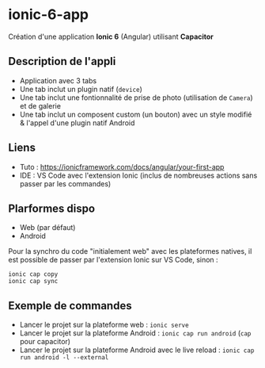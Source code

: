 # ionic-6-app

Création d'une application **Ionic 6** (Angular) utilisant **Capacitor**

## Description de l'appli

- Application avec 3 tabs
- Une tab inclut un plugin natif (`device`)
- Une tab inclut une fontionnalité de prise de photo (utilisation de `Camera`) et de galerie
- Une tab inclut un composent custom (un bouton) avec un style modifié & l'appel d'une plugin natif Android

## Liens

- Tuto : https://ionicframework.com/docs/angular/your-first-app
- IDE : VS Code avec l'extension Ionic (inclus de nombreuses actions sans passer par les commandes)

## Plarformes dispo

- Web (par défaut)
- Android

Pour la synchro du code "initialement web" avec les plateformes natives, il est possible de passer par l'extension Ionic sur VS Code, sinon :

```
ionic cap copy
ionic cap sync
```

## Exemple de commandes

- Lancer le projet sur la plateforme web : `ionic serve`
- Lancer le projet sur la plateforme Android : `ionic cap run android` (`cap` pour capacitor)
- Lancer le projet sur la plateforme Android avec le live reload : `ionic cap run android -l --external`
